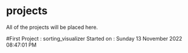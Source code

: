# projects
All of the projects will be placed here.



#First Project : sorting_visualizer
Started on : Sunday 13 November 2022 08:47:01 PM 
